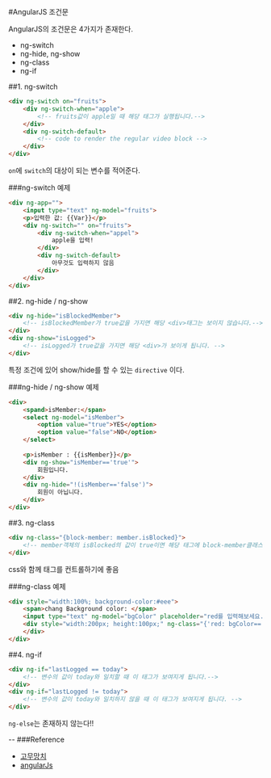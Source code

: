 #AngularJS 조건문

AngularJS의 조건문은 4가지가 존재한다.

- ng-switch
- ng-hide, ng-show
- ng-class
- ng-if

##1. ng-switch

```html
<div ng-switch on="fruits">
    <div ng-switch-when="apple">
        <!-- fruits값이 apple일 때 해당 태그가 실행됩니다.-->
    </div>
    <div ng-switch-default>
        <!-- code to render the regular video block -->
    </div>
</div>
```
`on`에 `switch`의 대상이 되는 변수를 적어준다.

###ng-switch 예제
```html
<div ng-app="">
	<input type="text" ng-model="fruits">
	<p>입력한 값: {{Var}}</p>
	<div ng-switch="" on="fruits">
		<div ng-switch-when="appel">
			apple을 입력!
		</div>
		<div ng-switch-default>
			아무것도 입력하지 않음
		</div>
	</div>
</div>
```

##2. ng-hide / ng-show

```html
<div ng-hide="isBlockedMember">
    <!-- isBlockedMember가 true값을 가지면 해당 <div>태그는 보이지 않습니다.-->
</div>
<div ng-show="isLogged">
    <!-- isLogged가 true값을 가지면 해당 <div>가 보이게 됩니다. -->
</div>
```

특정 조건에 있어 show/hide를 할 수 있는 `directive` 이다.

###ng-hide / ng-show 예제
```html
<div>
	<spand>isMember:</span>
	<select ng-model="isMember">
		<option value="true">YES</option>
		<option value="false">NO</option>
	</select>
	
	<p>isMember : {{isMember}}</p>
	<div ng-show="isMember=='true'">
		회원입니다.
	</div>
	<div ng-hide="!(isMember=='false')">
		회원이 아닙니다.
	</div>
</div>
```

##3. ng-class

```html
<div ng-class="{block-member: member.isBlocked}">
    <!-- member객체의 isBlocked의 값이 true이면 해당 태그에 block-member클래스가 등록됩니다. -->
</div>
```
css와 함께 태그를 컨트롤하기에 좋음

###ng-class 예제

```html
<div style="width:100%; background-color:#eee">
	<span>chang Background color: </span>
	<input type="text" ng-model="bgColor" placeholder="red를 입력해보세요.">
	<div style="width:200px; height:100px;" ng-class="{'red: bgColor=='red'}">
	</div>
</div>
```

##4. ng-if

```html
<div ng-if="lastLogged == today">
    <!-- 변수의 값이 today와 일치할 때 이 태그가 보여지게 됩니다.-->
</div>
<div ng-if="lastLogged != today">
    <!-- 변수의 값이 today와 일치하지 않을 때 이 태그가 보여지게 됩니다. -->
</div>
```

`ng-else`는 존재하지 않는다!!

--
###Reference
- [고무망치](http://rhammer.tistory.com/55)
- [angularJs](https://www.angularjs.org)